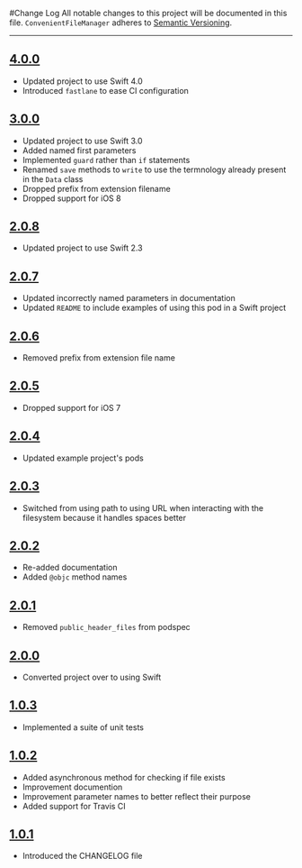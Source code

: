 #Change Log
All notable changes to this project will be documented in this file.
`ConvenientFileManager` adheres to [Semantic Versioning](http://semver.org/).

---

## [4.0.0](https://github.com/wibosco/ConvenientFileManager/releases/tag/4.0.0)

* Updated project to use Swift 4.0
* Introduced `fastlane` to ease CI configuration

## [3.0.0](https://github.com/wibosco/ConvenientFileManager/releases/tag/3.0.0)

* Updated project to use Swift 3.0
* Added named first parameters
* Implemented `guard` rather than `if` statements
* Renamed `save` methods to `write` to use the termnology already present in the `Data` class
* Dropped prefix from extension filename
* Dropped support for iOS 8

## [2.0.8](https://github.com/wibosco/ConvenientFileManager/releases/tag/2.0.8)

* Updated project to use Swift 2.3

## [2.0.7](https://github.com/wibosco/ConvenientFileManager/releases/tag/2.0.7)

* Updated incorrectly named parameters in documentation
* Updated `README` to include examples of using this pod in a Swift project

## [2.0.6](https://github.com/wibosco/ConvenientFileManager/releases/tag/2.0.6)

* Removed prefix from extension file name

## [2.0.5](https://github.com/wibosco/ConvenientFileManager/releases/tag/2.0.5)

* Dropped support for iOS 7

## [2.0.4](https://github.com/wibosco/ConvenientFileManager/releases/tag/2.0.4)

* Updated example project's pods

## [2.0.3](https://github.com/wibosco/ConvenientFileManager/releases/tag/2.0.3)

* Switched from using path to using URL when interacting with the filesystem because it handles spaces better

## [2.0.2](https://github.com/wibosco/ConvenientFileManager/releases/tag/2.0.2)

* Re-added documentation
* Added `@objc` method names

## [2.0.1](https://github.com/wibosco/ConvenientFileManager/releases/tag/2.0.1)

* Removed `public_header_files` from podspec

## [2.0.0](https://github.com/wibosco/ConvenientFileManager/releases/tag/2.0.0)

* Converted project over to using Swift

## [1.0.3](https://github.com/wibosco/ConvenientFileManager/releases/tag/1.0.3)

* Implemented a suite of unit tests

## [1.0.2](https://github.com/wibosco/ConvenientFileManager/releases/tag/1.0.2)

* Added asynchronous method for checking if file exists
* Improvement documention 
* Improvement parameter names to better reflect their purpose
* Added support for Travis CI

## [1.0.1](https://github.com/wibosco/ConvenientFileManager/releases/tag/1.0.1)

* Introduced the CHANGELOG file
